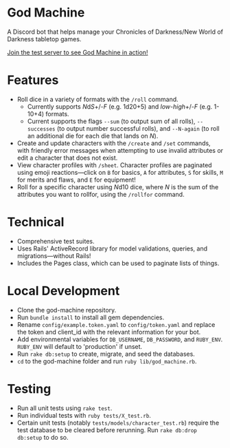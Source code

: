# God Machine
A Discord bot that helps manage your Chronicles of Darkness/New World of Darkness tabletop games. 

[Join the test server to see God Machine in action!](https://discord.gg/H8bpaA8)

# Features
* Roll dice in a variety of formats with the `/roll` command. 
  * Currently supports *N*d*S*+/-*F* (e.g. 1d20+5) and
    *low*-*high*+/-*F* (e.g. 1-10+4) formats.
  * Current supports the flags `--sum` (to output sum of all rolls), 
  `--successes` (to output number successful rolls), and `--N-again` (to roll an additional die for each die that lands on
   *N*).
* Create and update characters with the `/create` and `/set` commands, with friendly error messages when attempting to
  use invalid attributes or edit a character that does not exist.
* View character profiles with `/sheet`. Character profiles are paginated using emoji reactions—click on `B` for basics, 
  `A` for attributes, `S` for skills, `M` for merits and flaws, and `E` for equipment!
* Roll for a specific character using *N*d10 dice, where *N* is the sum of the attributes you want to rollfor, using the 
  `/rollfor` command.

# Technical
* Comprehensive test suites.
* Uses Rails' ActiveRecord library for model validations, queries, and migrations—without Rails!
* Includes the Pages class, which can be used to paginate lists of things.

# Local Development
* Clone the god-machine repository.
* Run `bundle install` to install all gem dependencies.
* Rename `config/example.token.yaml` to `config/token.yaml` and replace the token and client_id with the relevant 
  information for your bot.
* Add environmental variables for `DB_USERNAME`, `DB_PASSWORD`, and `RUBY_ENV`. `RUBY_ENV` will default to 'production' if unset.
* Run `rake db:setup` to create, migrate, and seed the databases.
* `cd` to the god-machine folder and run `ruby lib/god_machine.rb`.

# Testing
* Run all unit tests using `rake test`.
* Run individual tests with `ruby tests/X_test.rb`.
* Certain unit tests (notably `tests/models/character_test.rb`) require the test database to be cleared before rerunning.
  Run `rake db:drop db:setup` to do so.